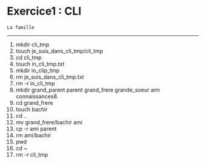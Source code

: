 # Exercice1 : CLI
    La famille
--------------------------------
1. mkdir cli_tmp
2. touch je_suis_dans_cli_tmp/cli_tmp
3. cd cli_tmp 
4. touch in_cli_tmp.txt
5. mkdir in_clip_tmp
5. rm je_suis_dans_cli_tmp.txt
6. rm -r in_cli_tmp
7. mkdir grand_parent parent grand_frere grande_soeur ami connaissances8. 
8. cd grand_frere
9. touch bachir
10. cd ..
11.  mv grand_frere/bachir ami
12. cp -r  ami parent
13. rm ami/bachir
14. pwd
15. cd ~
16.  rm -r cli_tmp